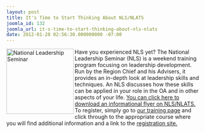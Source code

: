 ```yaml
---
layout: post
title: It's Time to Start Thinking About NLS/NLATS
joomla_id: 132
joomla_url: it-s-time-to-start-thinking-about-nls-nlats
date: 2012-01-28 02:56:30.000000000 -07:00
---
```

<p><img src="images/nlslogo.png" width="175" style="padding-right: 3px; padding-bottom: 3px; float: left;" height="171" alt="National Leadership Seminar" /> Have you experienced NLS yet? The National Leadership Seminar (NLS) is a weekend training program focusing on leadership development. Run by the Region Chief and his Advisers, it provides an in-depth look at leadership skills and techniques. An NLS discusses how these skills can be applied in your role in the OA and in other aspects of your life. <a href="http://www.oawest.org/images/NLS_Flyer_2012.pdf">You can click here to download an informational flyer on NLS/NLATS.</a> To register, simply go to <a href="program/training">our training page</a> and click through to the appropriate course where you will find additional information and a link to the <a href="http://reservations.scouting.org/profile/form/index.cfm?PKformID=0x25005b050">registration site.</a></p>
